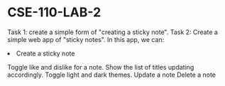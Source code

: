 # CSE-110-LAB-2
Task 1: create a simple form of "creating a sticky note".
Task 2: Create a simple web app of "sticky notes". In this app, we can: 
<li> Create a sticky note
  
Toggle like and dislike for a note. Show the list of titles updating accordingly.
Toggle light and dark themes.
Update a note
Delete a note
